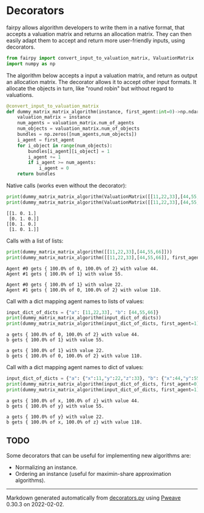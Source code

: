 # Decorators
fairpy allows algorithm developers to write them in a native format, that accepts a valuation matrix and returns an allocation matrix.
They can then easily adapt them to accept and return more user-friendly inputs, using decorators.


```python
from fairpy import convert_input_to_valuation_matrix, ValuationMatrix
import numpy as np
```



The algorithm below accepts a input a valuation matrix,  and return as output an allocation matrix.
The decorator allows it to accept other input formats.
It allocate the objects in turn, like "round robin" but without regard to valuations.


```python
@convert_input_to_valuation_matrix
def dummy_matrix_matrix_algorithm(instance, first_agent:int=0)->np.ndarray:
    valuation_matrix = instance
    num_agents = valuation_matrix.num_of_agents
    num_objects = valuation_matrix.num_of_objects
    bundles = np.zeros([num_agents,num_objects])
    i_agent = first_agent
    for i_object in range(num_objects):
        bundles[i_agent][i_object] = 1
        i_agent += 1
        if i_agent >= num_agents:
            i_agent = 0
    return bundles
```



Native calls (works even without the decorator):

```python
print(dummy_matrix_matrix_algorithm(ValuationMatrix([[11,22,33],[44,55,66]])).matrix)
print(dummy_matrix_matrix_algorithm(ValuationMatrix([[11,22,33],[44,55,66]]), first_agent=1).matrix)
```

```
[[1. 0. 1.]
 [0. 1. 0.]]
[[0. 1. 0.]
 [1. 0. 1.]]
```



Calls with a list of lists:

```python
print(dummy_matrix_matrix_algorithm([[11,22,33],[44,55,66]]))
print(dummy_matrix_matrix_algorithm([[11,22,33],[44,55,66]], first_agent=1))
```

```
Agent #0 gets { 100.0% of 0, 100.0% of 2} with value 44.
Agent #1 gets { 100.0% of 1} with value 55.

Agent #0 gets { 100.0% of 1} with value 22.
Agent #1 gets { 100.0% of 0, 100.0% of 2} with value 110.
```



Call with a dict mapping agent names to lists of values:

```python
input_dict_of_dicts = {"a": [11,22,33], "b": [44,55,66]}       
print(dummy_matrix_matrix_algorithm(input_dict_of_dicts))
print(dummy_matrix_matrix_algorithm(input_dict_of_dicts, first_agent=1))
```

```
a gets { 100.0% of 0, 100.0% of 2} with value 44.
b gets { 100.0% of 1} with value 55.

a gets { 100.0% of 1} with value 22.
b gets { 100.0% of 0, 100.0% of 2} with value 110.
```



Call with a dict mapping agent names to dict of values:

```python
input_dict_of_dicts = {"a": {"x":11,"y":22,"z":33}, "b": {"x":44,"y":55,"z":66}}       
print(dummy_matrix_matrix_algorithm(input_dict_of_dicts, first_agent=0))
print(dummy_matrix_matrix_algorithm(input_dict_of_dicts, first_agent=1))
```

```
a gets { 100.0% of x, 100.0% of z} with value 44.
b gets { 100.0% of y} with value 55.

a gets { 100.0% of y} with value 22.
b gets { 100.0% of x, 100.0% of z} with value 110.
```


## TODO
Some decorators that can be useful for implementing new algorithms are:

* Normalizing an instance.
* Ordering an instance (useful for maximin-share approximation algorithms).

---
Markdown generated automatically from [decorators.py](decorators.py) using [Pweave](http://mpastell.com/pweave) 0.30.3 on 2022-02-02.

